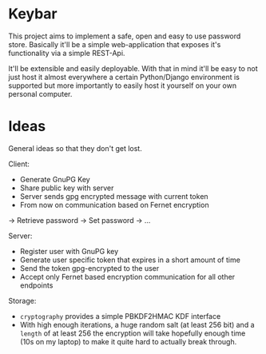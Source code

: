 Keybar
======

This project aims to implement a safe, open and easy to use password store.
Basically it'll be a simple web-application that exposes it's functionality
via a simple REST-Api.

It'll be extensible and easily deployable. With that in mind it'll be easy to
not just host it almost everywhere a certain Python/Django environment is supported
but more importantly to easily host it yourself on your own personal computer.

Ideas
=====

General ideas so that they don't get lost.

Client:

 * Generate GnuPG Key
 * Share public key with server
 * Server sends gpg encrypted message with current token
 * From now on communication based on Fernet encryption

 -> Retrieve password
 -> Set password
 -> ...

Server:

 * Register user with GnuPG key
 * Generate user specific token that expires in a short amount of time
 * Send the token gpg-encrypted to the user
 * Accept only Fernet based encryption communication for all other endpoints

Storage:

 * `cryptography` provides a simple PBKDF2HMAC KDF interface
 * With high enough iterations, a huge random salt (at least 256 bit) and a `length` of at least 256
   the encryption will take hopefully enough time (10s on my laptop) to make it quite hard to actually break through.
